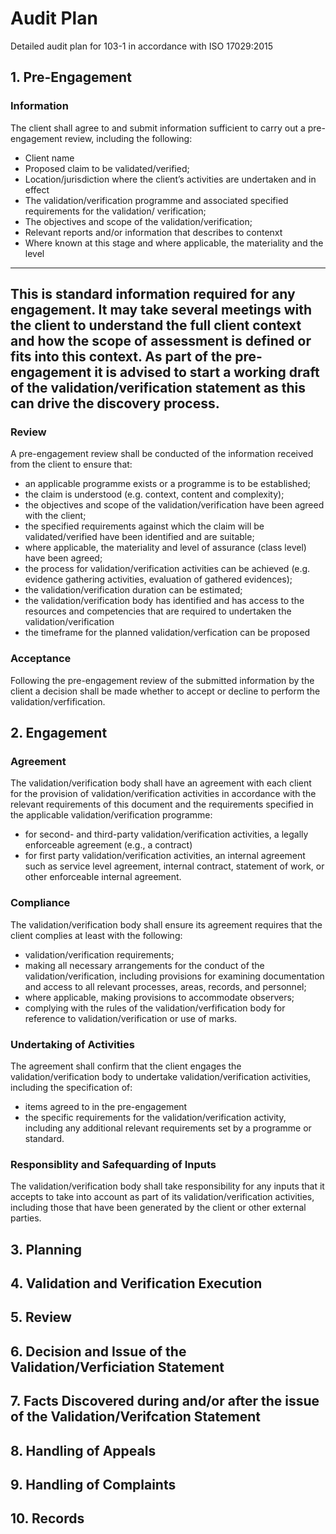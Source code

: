 # Audit Plan

Detailed audit plan for 103-1 in accordance with ISO 17029:2015

## 1. Pre-Engagement

### Information

The client shall agree to and submit information sufficient to carry out a pre-engagement review, including the following:

* Client name
* Proposed claim to be validated/verified;
* Location/jurisdiction where the client’s activities are undertaken and in effect
* The validation/verification programme and associated specified requirements for the validation/
verification;
* The objectives and scope of the validation/verification;
* Relevant reports and/or information that describes to contenxt
* Where known at this stage and where applicable, the materiality and the level

---
This is standard information required for any engagement. It may take several meetings with the client to understand the full client context and how the scope of assessment is defined or fits into this context. As part of the pre-engagement it is advised to start a working draft of the validation/verification statement as this can drive the discovery process.
---

### Review

A pre-engagement review shall be conducted of the information received from the client to ensure that:

* an applicable programme exists or a programme is to be established;
* the claim is understood (e.g. context, content and complexity);
* the objectives and scope of the validation/verification have been agreed with the client;
* the specified requirements against which the claim will be validated/verified have been identified and are suitable;
* where applicable, the materiality and level of assurance (class level) have been agreed;
* the process for validation/verification activities can be achieved (e.g. evidence gathering activities, evaluation of gathered evidences);
* the validation/verification duration can be estimated;
* the validation/verification body has identified and has access to the resources and competencies that are required to undertaken the validation/verification
* the timeframe for the planned validation/verfication can be proposed

### Acceptance

Following the pre-engagement review of the submitted information by the client a decision shall be made whether to accept or decline to perform the validation/verfification.

## 2. Engagement

### Agreement

The validation/verification body shall have an agreement with each client for the provision of validation/verification activities in accordance with the relevant requirements of this document and the requirements specified in the applicable validation/verification programme:

* for second- and third-party validation/verification activities, a legally enforceable agreement (e.g., a contract)
* for first party validation/verification activities, an internal agreement such as service level
agreement, internal contract, statement of work, or other enforceable internal agreement.

### Compliance

The validation/verification body shall ensure its agreement requires that the client complies at least with the following:

* validation/verification requirements;
* making all necessary arrangements for the conduct of the validation/verification, including
provisions for examining documentation and access to all relevant processes, areas, records, and
personnel;
* where applicable, making provisions to accommodate observers;
* complying with the rules of the validation/verfification body for reference to validation/verification or use of marks.

### Undertaking of Activities

The agreement shall confirm that the client engages the validation/verification body to undertake
validation/verification activities, including the specification of:

* items agreed to in the pre-engagement
* the specific requirements for the validation/verification activity, including any additional relevant
requirements set by a programme or standard.

### Responsiblity and Safequarding of Inputs

The validation/verification body shall take responsibility for any inputs that it accepts to take
into account as part of its validation/verification activities, including those that have been generated by the client or other external parties.

## 3. Planning

## 4. Validation and Verification Execution

## 5. Review

## 6. Decision and Issue of the Validation/Verficiation Statement

## 7. Facts Discovered during and/or after the issue of the Validation/Verifcation Statement

## 8. Handling of Appeals

## 9. Handling of Complaints

## 10. Records
